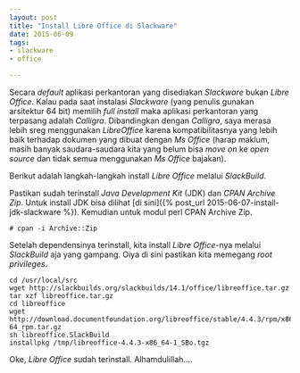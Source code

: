```yaml
---
layout: post
title: "Install Libre Office di Slackware"
date: 2015-06-09
tags:
- slackware
- office

---
```

Secara _default_ aplikasi perkantoran yang disediakan _Slackware_ bukan _Libre Office_. Kalau pada saat instalasi _Slackware_ (yang penulis gunakan arsitektur 64 bit) memilih _full install_ maka aplikasi perkantoran yang terpasang adalah _Calligra_. Dibandingkan dengan _Calligra_, saya merasa lebih sreg menggunakan _LibreOffice_ karena kompatibilitasnya yang lebih baik terhadap dokumen yang dibuat dengan _Ms Office_ (harap maklum, masih banyak saudara-saudara kita yang belum bisa _move on_ ke _open source_ dan tidak semua menggunakan _Ms Office_ bajakan).

Berikut adalah langkah-langkah install _Libre Office_ melalui _SlackBuild_.

Pastikan sudah terinstall _Java Development Kit_ (JDK) dan _CPAN Archive Zip_. Untuk install JDK bisa dilihat [di sini]({% post_url 2015-06-07-install-jdk-slackware %}). Kemudian untuk modul perl CPAN Archive Zip.
 
```
# cpan -i Archive::Zip
```

Setelah dependensinya terinstall, kita install _Libre Office_-nya melalui _SlackBuild_ aja yang gampang. Oiya di sini pastikan kita memegang _root privileges_.

```
cd /usr/local/src
wget http://slackbuilds.org/slackbuilds/14.1/office/libreoffice.tar.gz
tar xzf libreoffice.tar.gz
cd libreoffice
wget http://download.documentfoundation.org/libreoffice/stable/4.4.3/rpm/x86_64/LibreOffice_4.4.3_Linux_x86-64_rpm.tar.gz
sh libreoffice.SlackBuild
installpkg /tmp/libreoffice-4.4.3-x86_64-1_SBo.tgz
```

Oke, _Libre Office_ sudah terinstall. Alhamdulillah....
